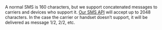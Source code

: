 A normal SMS is 160 characters, but we support concatenated messages to carriers and devices who support it.  [Our SMS API](https://www.bandwidth.com/messaging/sms-api/) will accept up to 2048 characters.  In the case the carrier or handset doesn’t support, it will be delivered as message 1/2, 2/2, etc.

